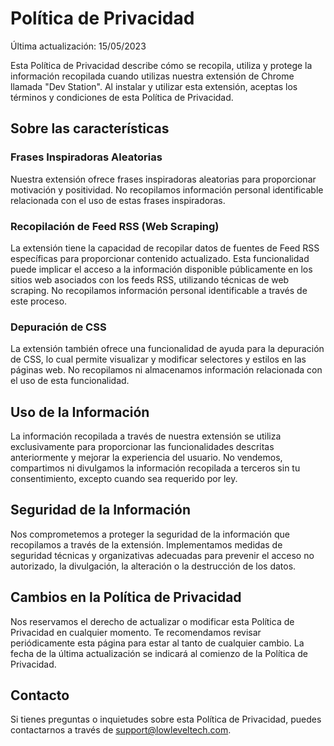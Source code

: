 # Política de Privacidad

Última actualización: 15/05/2023

Esta Política de Privacidad describe cómo se recopila, utiliza y protege la información recopilada cuando utilizas nuestra extensión de Chrome llamada "Dev Station". Al instalar y utilizar esta extensión, aceptas los términos y condiciones de esta Política de Privacidad.

## Sobre las características

### Frases Inspiradoras Aleatorias

Nuestra extensión ofrece frases inspiradoras aleatorias para proporcionar motivación y positividad. No recopilamos información personal identificable relacionada con el uso de estas frases inspiradoras.

### Recopilación de Feed RSS (Web Scraping)

La extensión tiene la capacidad de recopilar datos de fuentes de Feed RSS específicas para proporcionar contenido actualizado. Esta funcionalidad puede implicar el acceso a la información disponible públicamente en los sitios web asociados con los feeds RSS, utilizando técnicas de web scraping. No recopilamos información personal identificable a través de este proceso.

### Depuración de CSS

La extensión también ofrece una funcionalidad de ayuda para la depuración de CSS, lo cual permite visualizar y modificar selectores y estilos en las páginas web. No recopilamos ni almacenamos información relacionada con el uso de esta funcionalidad.

## Uso de la Información

La información recopilada a través de nuestra extensión se utiliza exclusivamente para proporcionar las funcionalidades descritas anteriormente y mejorar la experiencia del usuario. No vendemos, compartimos ni divulgamos la información recopilada a terceros sin tu consentimiento, excepto cuando sea requerido por ley.

## Seguridad de la Información

Nos comprometemos a proteger la seguridad de la información que recopilamos a través de la extensión. Implementamos medidas de seguridad técnicas y organizativas adecuadas para prevenir el acceso no autorizado, la divulgación, la alteración o la destrucción de los datos.

## Cambios en la Política de Privacidad

Nos reservamos el derecho de actualizar o modificar esta Política de Privacidad en cualquier momento. Te recomendamos revisar periódicamente esta página para estar al tanto de cualquier cambio. La fecha de la última actualización se indicará al comienzo de la Política de Privacidad.

## Contacto

Si tienes preguntas o inquietudes sobre esta Política de Privacidad, puedes contactarnos a través de [support@lowleveltech.com](mailto:support@lowleveltech.com).
